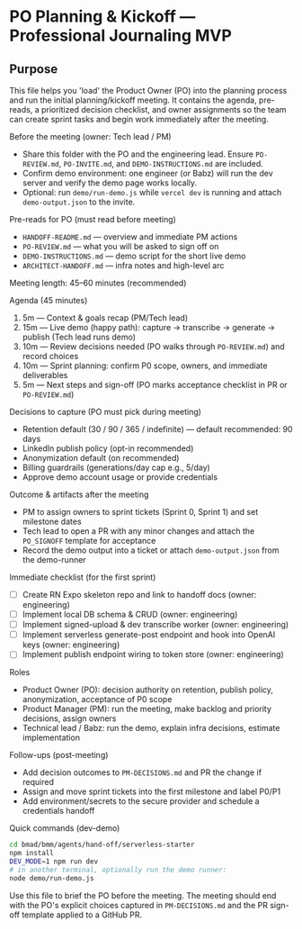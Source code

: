 # PO Planning & Kickoff — Professional Journaling MVP

Purpose
-------
This file helps you 'load' the Product Owner (PO) into the planning process and run the initial planning/kickoff meeting. It contains the agenda, pre-reads, a prioritized decision checklist, and owner assignments so the team can create sprint tasks and begin work immediately after the meeting.

Before the meeting (owner: Tech lead / PM)
- Share this folder with the PO and the engineering lead. Ensure `PO-REVIEW.md`, `PO-INVITE.md`, and `DEMO-INSTRUCTIONS.md` are included.
- Confirm demo environment: one engineer (or Babz) will run the dev server and verify the demo page works locally.
- Optional: run `demo/run-demo.js` while `vercel dev` is running and attach `demo-output.json` to the invite.

Pre-reads for PO (must read before meeting)
- `HANDOFF-README.md` — overview and immediate PM actions
- `PO-REVIEW.md` — what you will be asked to sign off on
- `DEMO-INSTRUCTIONS.md` — demo script for the short live demo
- `ARCHITECT-HANDOFF.md` — infra notes and high-level arc

Meeting length: 45–60 minutes (recommended)

Agenda (45 minutes)
1. 5m — Context & goals recap (PM/Tech lead)
2. 15m — Live demo (happy path): capture → transcribe → generate → publish (Tech lead runs demo)
3. 10m — Review decisions needed (PO walks through `PO-REVIEW.md`) and record choices
4. 10m — Sprint planning: confirm P0 scope, owners, and immediate deliverables
5. 5m — Next steps and sign-off (PO marks acceptance checklist in PR or `PO-REVIEW.md`)

Decisions to capture (PO must pick during meeting)
- Retention default (30 / 90 / 365 / indefinite) — default recommended: 90 days
- LinkedIn publish policy (opt-in recommended)
- Anonymization default (on recommended)
- Billing guardrails (generations/day cap e.g., 5/day)
- Approve demo account usage or provide credentials

Outcome & artifacts after the meeting
- PM to assign owners to sprint tickets (Sprint 0, Sprint 1) and set milestone dates
- Tech lead to open a PR with any minor changes and attach the `PO_SIGNOFF` template for acceptance
- Record the demo output into a ticket or attach `demo-output.json` from the demo-runner

Immediate checklist (for the first sprint)
- [ ] Create RN Expo skeleton repo and link to handoff docs (owner: engineering)
- [ ] Implement local DB schema & CRUD (owner: engineering)
- [ ] Implement signed-upload & dev transcribe worker (owner: engineering)
- [ ] Implement serverless generate-post endpoint and hook into OpenAI keys (owner: engineering)
- [ ] Implement publish endpoint wiring to token store (owner: engineering)

Roles
- Product Owner (PO): decision authority on retention, publish policy, anonymization, acceptance of P0 scope
- Product Manager (PM): run the meeting, make backlog and priority decisions, assign owners
- Technical lead / Babz: run the demo, explain infra decisions, estimate implementation

Follow-ups (post-meeting)
- Add decision outcomes to `PM-DECISIONS.md` and PR the change if required
- Assign and move sprint tickets into the first milestone and label P0/P1
- Add environment/secrets to the secure provider and schedule a credentials handoff

Quick commands (dev-demo)
```bash
cd bmad/bmm/agents/hand-off/serverless-starter
npm install
DEV_MODE=1 npm run dev
# in another terminal, optionally run the demo runner:
node demo/run-demo.js
```

Use this file to brief the PO before the meeting. The meeting should end with the PO's explicit choices captured in `PM-DECISIONS.md` and the PR sign-off template applied to a GitHub PR.
